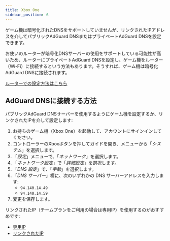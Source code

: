 ```yaml
---
title: Xbox One
sidebar_position: 6
---
```


ゲーム機は暗号化されたDNSをサポートしていませんが、リンクされたIPアドレスを介してパブリックAdGuard DNSまたはプライベートAdGuard DNSを設定できます。

お使いのルーターが暗号化DNSサーバーの使用をサポートしている可能性が高いため、ルーターにプライベートAdGuard DNSを設定し、ゲーム機をルーター（Wi-Fi）に接続するという方法もあります。そうすれば、ゲーム機は暗号化AdGuard DNSに接続されます。

[ルーターでの設定方法はこちら](/private-dns/connect-devices/routers/routers.md)

## AdGuard DNSに接続する方法

パブリックAdGuard DNSサーバーを使用するようにゲーム機を設定するか、リンクされたIPを介して設定します:

1. お持ちのゲーム機（Xbox One）を起動して、アカウントにサインインしてください。
2. コントローラーのXboxボタンを押してガイドを開き、メニューから「_システム_」を選択します。
3. 「_設定_」メニューで、「_ネットワーク_」を選択します。
4. 「_ネットワーク設定_」で「_詳細設定_」を選択します。
5. 「_DNS 設定_」で、「_手動_」を選択します。
6. 「_DNS サーバー_」欄に、次のいずれかの DNS サーバーアドレスを入力します:
   - `94.140.14.49`
   - `94.140.14.59`
7. 変更を保存します。

リンクされたIP（チームプランをご利用の場合は専用IP）を使用するのがおすすめです:

- [専用IP](/private-dns/connect-devices/other-options/dedicated-ip.md)
- [リンクされたIP](/private-dns/connect-devices/other-options/linked-ip.md)
